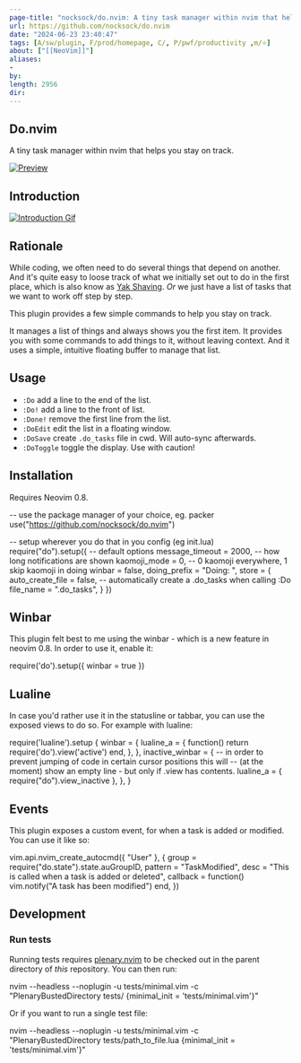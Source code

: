 ```yaml
---
page-title: "nocksock/do.nvim: A tiny task manager within nvim that helps you stay on track. (づ◡﹏◡)づ"
url: https://github.com/nocksock/do.nvim
date: "2024-06-23 23:40:47"
tags: [A/sw/plugin, F/prod/homepage, C/, P/pwf/productivity ,m/⭐]
about: ["[[NeoVim]]"]
aliases: 
- 
by: 
length: 2956
dir: 
---
```


## Do.nvim

[](https://github.com/nocksock/do.nvim#donvim)

A tiny task manager within nvim that helps you stay on track.

[![Preview](https://github.com/nocksock/do.nvim/raw/main/assets/demo.png)](https://github.com/nocksock/do.nvim/blob/main/assets/demo.png)

## Introduction

[](https://github.com/nocksock/do.nvim#introduction)

[![Introduction Gif](https://github.com/nocksock/do.nvim/raw/main/demo/demo.gif)](https://github.com/nocksock/do.nvim/blob/main/demo/demo.gif)

## Rationale

[](https://github.com/nocksock/do.nvim#rationale)

While coding, we often need to do several things that depend on another. And it's quite easy to loose track of what we initially set out to do in the first place, which is also know as [Yak Shaving](https://en.wiktionary.org/wiki/yak_shaving). *Or* we just have a list of tasks that we want to work off step by step.

This plugin provides a few simple commands to help you stay on track.

It manages a list of things and always shows you the first item. It provides you with some commands to add things to it, without leaving context. And it uses a simple, intuitive floating buffer to manage that list.

## Usage

[](https://github.com/nocksock/do.nvim#usage)

-   `:Do` add a line to the end of the list.
-   `:Do!` add a line to the front of list.
-   `:Done!` remove the first line from the list.
-   `:DoEdit` edit the list in a floating window.
-   `:DoSave` create `.do_tasks` file in cwd. Will auto-sync afterwards.
-   `:DoToggle` toggle the display. Use with caution!

## Installation

[](https://github.com/nocksock/do.nvim#installation)

Requires Neovim 0.8.

\-- use the package manager of your choice, eg. packer
use("https://github.com/nocksock/do.nvim")

\-- setup wherever you do that in you config (eg init.lua)
require("do").setup({
  \-- default options
  message\_timeout \= 2000, \-- how long notifications are shown
  kaomoji\_mode \= 0, \-- 0 kaomoji everywhere, 1 skip kaomoji in doing
  winbar \= false,
  doing\_prefix \= "Doing: ",
  store \= {
    auto\_create\_file \= false, \-- automatically create a .do\_tasks when calling :Do
    file\_name \= ".do\_tasks",
  }
})

## Winbar

[](https://github.com/nocksock/do.nvim#winbar)

This plugin felt best to me using the winbar - which is a new feature in neovim 0.8. In order to use it, enable it:

require('do').setup({
  winbar \= true
})

## Lualine

[](https://github.com/nocksock/do.nvim#lualine)

In case you'd rather use it in the statusline or tabbar, you can use the exposed views to do so. For example with lualine:

require('lualine').setup {
  winbar \= {
    lualine\_a \= {
      function()
        return require('do').view('active')
      end,
    },
  },
  inactive\_winbar \= {
    \-- in order to prevent jumping of code in certain cursor positions this will
    \-- (at the moment) show an empty line - but only if .view has contents.
    lualine\_a \= { require("do").view\_inactive },
  },
}

## Events

[](https://github.com/nocksock/do.nvim#events)

This plugin exposes a custom event, for when a task is added or modified. You can use it like so:

vim.api.nvim\_create\_autocmd({ "User" }, {
   group \= require("do.state").state.auGroupID,
   pattern \= "TaskModified",
   desc \= "This is called when a task is added or deleted",
   callback \= function()
      vim.notify("A task has been modified")
   end,
})

## Development

[](https://github.com/nocksock/do.nvim#development)

### Run tests

[](https://github.com/nocksock/do.nvim#run-tests)

Running tests requires [plenary.nvim](https://github.com/nvim-lua/plenary.nvim) to be checked out in the parent directory of *this* repository. You can then run:

nvim --headless --noplugin -u tests/minimal.vim -c "PlenaryBustedDirectory tests/ {minimal\_init = 'tests/minimal.vim'}"

Or if you want to run a single test file:

nvim --headless --noplugin -u tests/minimal.vim -c "PlenaryBustedDirectory tests/path\_to\_file.lua {minimal\_init = 'tests/minimal.vim'}"